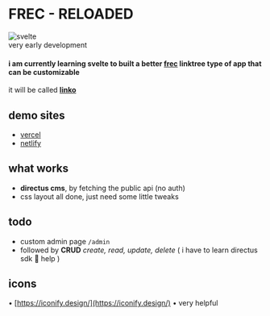 # FREC - RELOADED
![svelte](https://img.shields.io/badge/SvelteKit-FF3E00?style=for-the-badge&logo=Svelte&logoColor=white)
<br>
very early development 
#### i am currently learning svelte to built a better [frec](https://github.com//ayamkv/frec) linktree type of app that can be customizable
it will be called <b> [linko](https://github.com/ayamkv/linko)</b>

## demo sites
- [vercel](https://raharja.vercel.app)
- [netlify](https://raharja.netlify.app)



## what works 
- **directus cms**, by fetching the public api (no auth) 
- css layout all done, just need some little tweaks

## todo
- custom admin page ``/admin``
- followed by **CRUD** _create, read, update, delete_ ( i have to learn directus sdk 🙂 help )


## icons
• [https://iconify.design/](https://iconify.design/)
• very helpful 

